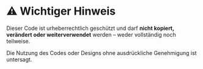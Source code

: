 # ⚠️ Wichtiger Hinweis

Dieser Code ist urheberrechtlich geschützt und darf **nicht kopiert, verändert oder weiterverwendet** werden – weder vollständig noch teilweise.

Die Nutzung des Codes oder Designs ohne ausdrückliche Genehmigung ist untersagt.
